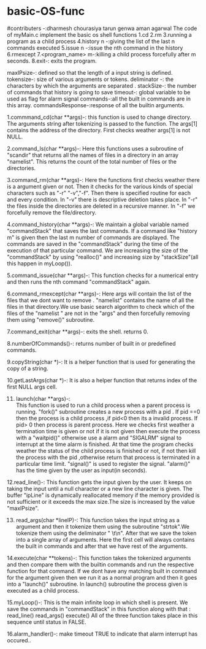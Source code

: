 # basic-OS-func
#contributers -:dharmesh chourasiya
                tarun genwa
                aman agarwal
The code of myMain.c implement the basic os shell functions
      1.cd
      2.rm
      3.running a program as a child process
      4.history n -:giving the list of the last n commands     executed
      5.issue n -:issue the nth command in the history
      6.rmexcept
      7.<program_name> m-:killing a child process forcefully after m seconds.
      8.exit-: exits the program.

maxIPsize-: defined so that the length of a input string is defined.
tokensize-: size of various arguments or tokens.
deliminator -: the characters by which the arguments are separated .
stackSize-:  the number of commands that history is going to save
timeout-: global variable to be used as flag for alarm signal
commands-:all the built in commands are in this array.
commandsResponse-:response of all the builtin arguments.


1.commmand_cd(char **args)-:
        this function is used to change directory. The arguments string after
        tokenizing is passed to the function. The args[1] contains the address
        of the directory. First checks weather args[1] is not NULL.

2.command_ls(char **args)-:
        Here this functions uses a subroutine of "scandir" that returns all the
        names of files in a directory in an array "namelist". This returns the
        count of the total number of files or the directories.

3.command_rm(char **args)-:
        Here the functions first checks weather there is a argument given or not.
        Then it checks for the various kinds of special characters such as "-r"
        "-v","-f". Then there is specified routine for each and every condition.
        In "-v" there is  descriptive deletion takes place.
        In "-r" the files inside the directories are deleted in a recursive manner.
        In "-f" we forcefully remove the file/directory.

4.command_history(char **args)-:
        We maintain a global variable named "commandStack" that saves the last
        commands. If a command like "history m" is given then the last m number
        of commands are displayed. The commands are saved in the "commandStack"
        during the time of the execution of that particular command.
        We are increasing the size of the "commandStack" by using "realloc()" and
        increasing size by "stackSize"(all this happen in myLoop()).

5.command_issue(char **args)-:
        This function checks for a numerical entry and then runs the nth command
        "commandStack" again.

6.command_rmexcept(char **args)-:
        Here args will contain the list of the files that we dont want to remove .
        "namelist" contains the name of all the files in that directory.We use
        basic search algorithm to check which of the files of the "namelist " are
        not in the "args" and then forcefully removing them using "remove()" subroutine.

7.command_exit(char **args)-:
        exits the shell.
        returns 0.

8.numberOfCommands()-:
        returns number of built in or predefined commands.

9.copyString(char *)-:
        It is a helper function that is used for generating the copy of a string.

10.getLastArgs(char *)-:
        It is also a helper function that returns index of the first NULL args cell.

11. launch(char **args)-:       
        This function is used to run a child process when a parent process is running. "fork()" subroutine creates a new process with a pid . If pid ==0 then the process is a child process ,if pid<0 then its a invalid process. If pid> 0 then process is parent process.
        Here we checks first weather a termination time is given or not if it is not given then execute the process with a "waitpid()" otherwise use a alarm and "SIGALRM"
        signal to interrupt at the time alarm is finished.
        At that time the program checks weather the status of the child process is finished or not, if not then kill the process with the pid ,otherwise return that process is terminated in a particular time limit.
        "signal()" is used to register the signal. "alarm()"
        has the time given by the user as input(in seconds).

12.read_line()-:
        This function gets the input given by the user.
        It keeps on taking the input until a null character or a new line character is given.
        The buffer "ipLine" is dynamically reallocated memory if the memory provided is not sufficient or it exceeds the max size.The size is increased by the value "maxIPsize".

13. read_args(char *lineIP)-:
        This function takes the input string as a argument and then it tokenize them using the subroutine "strtok".We tokenize them using the deliminator " \t\n". After that we save the token into a single array of arguments.
        Here the first cell will always contains the built in commands and after that we have rest of the arguments.

14.execute(char **tokens)-:
        This function takes the tokenized arguments and then compare them with the builtin commands and run the respective function for that command.
        If we dont have any matching built in command for the argument given then we run it as a normal program and then it goes into a "launch()" subroutine. In launch() subroutine the process given is executed as a child process.

15.myLoop()-:
        This is the main infinite loop in which shell is present. We save the commands in "commandStack" in this function along with that :
                  read_line()
                  read_args()
                  execute()
        All of the three function takes place in this sequence until status in FALSE.          

16.alarm_handler()-:
        make timeout TRUE to indicate that alarm interrupt has occured..
